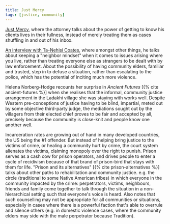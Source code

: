 ```yaml
---
title: Just Mercy
tags: [justice, community]
---
```


[Just Mercy][just-mercy], where the attorney talks about the power of getting
to know his clients lives in their fullness, instead of merely treating them
as cases shuffling in and out of his inbox.

[An interview with Ta-Nehisi Coates][ta-nehisi-coates-hopeful], where amongst
other things, he talks about keeping a "neighbor mindset" when it comes to
issues arising where you live, rather than treating everyone else as strangers
to be dealt with by law enforcement. About the possibility of having community
elders, familiar and trusted, step in to defuse a situation, rather than
escalating to the police, which has the potential of inciting much more
violence.

Helena Norberg-Hodge recounts her surprise in *Ancient Futures* [{% cite
ancient-futures %}] when she realises that the informal, community justice
arrangement in the Ladakhi village she was staying with works well. Despite
Western pre-conceptions of justice having to be blind, impartial, meted out by
some objective third-party judge, the mediations sought out by the villagers
from their elected chief proves to be fair and accepted by all, precisely
because the community is close-knit and people know one another well.

Incarceration rates are growing out of hand in many developed countries, the
US being the #1 offender. But instead of helping bring justice to the victims
of crime, or healing a community hurt by crime, the court system alienates the
victims, claiming monopoly over the right to punish. Prison serves as a cash
cow for prison operators, and drives people to enter a cycle of recidivism
because of that brand of prison-bird that stays with them for life. "Prison
and its alternatives" [{% cite prison-alternatives %}] talks about other paths
to rehabilitation and community justice. e.g. the circle (traditional to some
Native American tribes) in which everyone in the community impacted by the
crime: perpetrators, victims, neighbours, friends and family come together to
talk through the situation in a non-hierarchical setting such that everyone's
voice is heard. Also notes that such counselling may not be appropriate for
all communities or situations, especially in cases where there is a powerful
faction that's able to overrule and silence others (e.g. in domestic violence
cases, where the community elders may side with the male perpetrator because
Tradition).

[just-mercy]: https://en.wikipedia.org/wiki/Just_Mercy
[ta-nehisi-coates-hopeful]: https://www.vox.com/2020/6/5/21279530/ta-nehisi-coates-ezra-klein-show-george-floyd-police-brutality-trump-biden